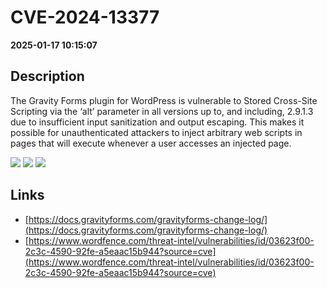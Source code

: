 # CVE-2024-13377

**2025-01-17 10:15:07**

## Description
The Gravity Forms plugin for WordPress is vulnerable to Stored Cross-Site Scripting via the ‘alt’ parameter in all versions up to, and including, 2.9.1.3 due to insufficient input sanitization and output escaping. This makes it possible for unauthenticated attackers to inject arbitrary web scripts in pages that will execute whenever a user accesses an injected page.

![](https://img.shields.io/static/v1?label=Score&message=7.2&color=red)
![](https://img.shields.io/static/v1?label=Severity&message=HIGH&color=red)
![](https://img.shields.io/static/v1?label=CWE&message=XSS&color=green)

## Links
- [https://docs.gravityforms.com/gravityforms-change-log/](https://docs.gravityforms.com/gravityforms-change-log/)
- [https://www.wordfence.com/threat-intel/vulnerabilities/id/03623f00-2c3c-4590-92fe-a5eaac15b944?source=cve](https://www.wordfence.com/threat-intel/vulnerabilities/id/03623f00-2c3c-4590-92fe-a5eaac15b944?source=cve)

